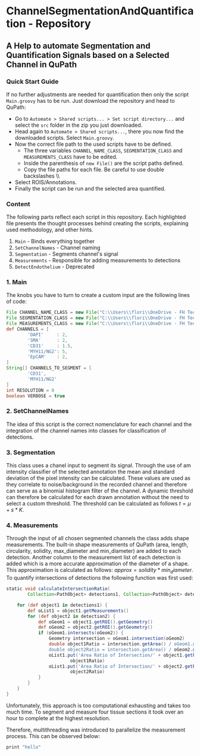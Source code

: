 # ChannelSegmentationAndQuantification - Repository
## A Help to automate Segmentation and Quantification Signals based on a Selected Channel in QuPath

### Quick Start Guide

If no further adjustments are needed for quantification then only the script `Main.groovy` 
has to be run. Just download the repository and head to QuPath:
- Go to `Automate > Shared scripts... > Set script directory...` and select the `src` folder in the zip you just downloaded.
- Head again to `Automate > Shared scripts...`, there you now find the downloaded scripts. Select `Main.groovy`.
- Now the correct file path to the used scripts have to be defined. 
  - The three variables `CHANNEL_NAME_CLASS`, `SEGMENTATION_CLASS` and `MEASUREMENTS_CLASS` have to be edited. 
  - Inside the parenthesis of `new File()` are the script paths defined.
  - Copy the file paths for each file. Be careful to use double backslashes \\\
- Select ROIS/Annotations.
- Finally the script can be run and the selected area quantified.

### Content

The following parts reflect each script in this repository. Each highlighted file presents the thought
processes behind creating the scripts, explaining used methodology, and other hints.

1. `Main` - Binds everything together
2. `SetChannelNames` - Channel naming
3. `Segmentation` - Segments channel's signal 
4. `Measurements` - Responsible for adding measurements to detections
5. `DetectEndothelium` - Deprecated

### 1. Main

The knobs you have to turn to create a custom input are the following lines of code:

````groovy
File CHANNEL_NAME_CLASS = new File("C:\\Users\\flori\\OneDrive - FH Technikum Wien\\LU project\\QuPathScripts\\M253\\src\\SetChannelNames.groovy")
File SEGMENTATION_CLASS = new File("C:\\Users\\flori\\OneDrive - FH Technikum Wien\\LU project\\QuPathScripts\\M253\\src\\Segmentation.groovy")
File MEASUREMENTS_CLASS = new File("C:\\Users\\flori\\OneDrive - FH Technikum Wien\\LU project\\QuPathScripts\\M253\\src\\Measurements.groovy")
def CHANNELS = [
        'DAPI'     : 2,
        'SMA'      : 2,
        'CD31'     : 1.5,
        'MYH11/NG2': 5,
        'EpCAM'    : 2,
]
String[] CHANNELS_TO_SEGMENT = [
        'CD31',
        'MYH11/NG2'
]
int RESOLUTION = 0
boolean VERBOSE = true
````

### 2. SetChannelNames

The idea of this script is the correct nomenclature for each channel and the integration
of the channel names into classes for classification of detections. 

### 3. Segmentation

This class uses a chanel input to segment its signal. Through the use of am intensity classifier
of the selected annotation the mean and standard deviation of the pixel intensity can be calculated.
These values are used as they correlate to noise/background in the recorded channel and therefore can
serve as a binomial histogram filter of the channel. A dynamic threshold can therefore be calculated
for each drawn annotation without the need to select a custom threshold. The threshold can be 
calculated as follows $t = \mu + s * K$.

### 4. Measurements

Through the input of all chosen segmented channels the class adds shape measurements. The built-in
shape measurements of QuPath (area, length, circularity, solidity, max_diameter and min_diameter) 
are added to each detection. Another column to the measurement list of each detection is added which
is a more accurate approximation of the diameter of a shape. This approximation is calculated as
follows: $approx = solidity * min_diameter$. To quantify intersections of detections the following 
function was first used:
````groovy
static void calculateIntersectionRatio(
        Collection<PathObject> detections1, Collection<PathObject> detection2) {

    for (def object1 in detections1) {
        def oList1 = object1.getMeasurements()
        for (def object2 in detection2) {
            def oGeom1 = object1.getROI().getGeometry()
            def oGeom2 = object2.getROI().getGeometry()
            if (oGeom1.intersects(oGeom2)) {
                Geometry intersection = oGeom1.intersection(oGeom2)
                double object1Ratio = intersection.getArea() / oGeom1.getArea()
                double object2Ratio = intersection.getArea() / oGeom2.getArea()
                oList1.put('Area Ratio of Intersection/' + object1.getPathClass(),
                        object1Ratio)
                oList1.put('Area Ratio of Intersection/' + object2.getPathClass(),
                        object2Ratio)
            }
        }
    }
}
````
Unfortunately, this approach is too computational exhausting and takes too much time. To segment and
measure four tissue sections it took over an hour to complete at the highest resolution.

Therefore, multithreading was introduced to parallelize the measurement process. This can be observed
below: 
````groovy
print "hello"
````
